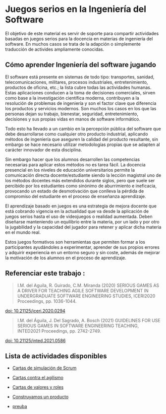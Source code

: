 # Juegos serios en la Ingeniería del Software

 El objetivo de este material es servir de soporte para compartir actividades basadas en juegos serios para la docencia en materias de ingeniería del software. En muchos casos se trata de la adapción o simplemente traducción de activides ampliamente conocidas.

## Cómo aprender Ingeniería del software jugando

 El software está presente en sistemas de todo tipo: transportes, sanidad, telecomunicaciones, militares, procesos industriales, entretenimiento, productos de oficina, etc.; la lista cubre todas las actividades humanas. Estas aplicaciones conducen a la toma de decisiones comerciales, sirven como base a la investigación científica moderna, contribuyen a la resolución de problemas de ingeniería y son el factor clave que diferencia los productos y servicios modernos. Son muchos los casos en los que las personas dejan su trabajo, bienestar, seguridad, entretenimiento, decisiones y sus propias vidas en manos de software informático.

Todo esto ha llevado a un cambio en la percepción pública del software que debe desarrollarse como cualquier otro producto industrial, aplicando métodos de ingeniería que aseguren la calidad del producto resultante, sin embargo se hace necesario utilizar metodologías propias que se adapten al carácter innovador de esta disciplina.

Sin embargo hacer que los alumnos desarrollen las competencias necesarias para aplicar estos métodos no es tarea fácil. La docencia presencial en los niveles de educación universitarios permite la comunicación directa docente/estudiante siendo la lección magistral uno de los métodos docentes más extendidos durante siglos, pero que suele ser percibido por los estudiantes como sinónimo de aburrimiento e ineficacia, provocando un estado de desmotivación que conlleva la pérdida de compromiso del estudiante en el proceso de enseñanza aprendizaje.

El aprendizaje basado en juegos es una estrategia de mejora docente que está cobrando vigencia en la actualidad que va desde la aplicación de juegos serios hasta el uso de videojuegos o realidad aumentada. Deben diseñarse manteniendo un equilibrio entre la materia, por un lado y por otro la jugabilidad y la capacidad del jugador para retener y aplicar dicha materia en el mundo real.

Estos juegos formativos son herramientas que permiten formar a los participantes ayudándoles a experimentar, aprender de sus propios errores y adquirir experiencia en un entorno seguro y sin coste, además de mejorar la motivación de los alumnos en el proceso de aprendizaje.


## Referenciar este trabajo :

>I.M. del Aguila, R. Guirado, C.M. Miranda (2020) SERIOUS GAMES AS A DRIVER FOR TEACHING AGILE SOFTWARE DEVELOPMENT IN UNDERGRADUATE SOFTWARE ENGINEERING STUDIES, ICERI2020 Proceedings, pp. 1036-1044.

[doi: 10.21125/iceri.2020.0294](https://library.iated.org/view/DELAGUILA2020SER)

>I.M. del Águila, J. Del Sagrado, A. Bosch (2021) GUIDELINES FOR USE SERIOUS GAMES IN SOFTWARE ENGINEERING TEACHING, INTED2021 Proceedings, pp. 2742-2749.

[doi: 10.21125/inted.2021.0586](https://library.iated.org/view/DELAGUILA2021GUI)

## Lista de actividades disponibles

*   [Cartas de simulación de Scrum](/CartasSimulacionScrum/Descripcion.md)
*   [Cartas contra el agilismo](/CartasContraAgilismo/Descripcion.md)
*   [Cartas de valores y roles](/CartasValores/Descripcion.md)
*   [Construyamos un producto](/ConstruyamosUnProducto/Descripcion.md)

*   [preuba](prueba.md)

